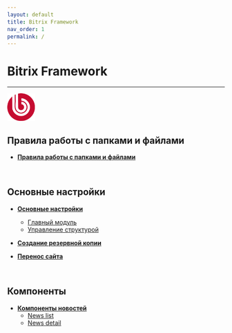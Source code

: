```yaml
---
layout: default
title: Bitrix Framework
nav_order: 1
permalink: /
---
```


# Bitrix Framework
---

<img src="assets/images/bitrix.svg" width="64" height="64">

<br>

## Правила работы с папками и файлами

- [**Правила работы с папками и файлами**](/bitrix/folders-and-files/)

<br>

## Основные настройки

- [**Основные настройки**](/bitrix/settings/)
  - [Главный модуль](/bitrix/settings/main)
  - [Управление структурой](/bitrix/settings/fileman)

- [**Создание резервной копии**](/bitrix/docs/backups)

- [**Перенос сайта**](/bitrix/docs/restore)

<br>

## Компоненты

- [**Компоненты новостей**](/bitrix/components/news/)
  - [News list](/bitrix/components/news/news.list)
  - [News detail](/bitrix/components/news/news.detail)

<br>
